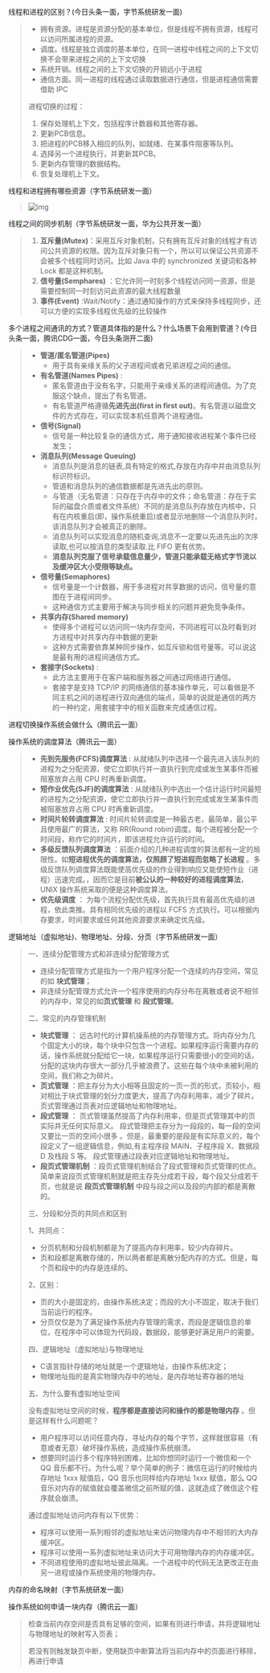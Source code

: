线程和进程的区别？(今日头条一面，字节系统研发一面)

> - 拥有资源。进程是资源分配的基本单位，但是线程不拥有资源，线程可以访问所属进程的资源。
> - 调度。线程是独立调度的基本单位，在同一进程中线程之间的上下文切换不会带来进程之间的上下文切换
> - 系统开销。线程之间的上下文切换的开销远小于进程
> - 通信方面。同一进程的线程通过读取数据进行通信，但是进程通信需要借助 IPC
> 
> 进程切换的过程：
> 
> 1. 保存处理机上下文，包括程序计数器和其他寄存器。
> 2. 更新PCB信息。
> 3. 把进程的PCB移入相应的队列，如就绪、在某事件阻塞等队列。
> 4. 选择另一个进程执行，并更新其PCB。
> 5. 更新内存管理的数据结构。
> 6. 恢复处理机上下文。

线程和进程拥有哪些资源（字节系统研发一面）

> ![img](https://oscimg.oschina.net/oscnet/up-cd8ac705f6f004c01e0a1312f1599430ba5.png)

线程之间的同步机制（字节系统研发一面，华为公共开发一面）

> 1. **互斥量(Mutex)**：采用互斥对象机制，只有拥有互斥对象的线程才有访问公共资源的权限。因为互斥对象只有一个，所以可以保证公共资源不会被多个线程同时访问。比如 Java 中的 synchronized 关键词和各种 Lock 都是这种机制。
> 2. **信号量(Semphares)** ：它允许同一时刻多个线程访问同一资源，但是需要控制同一时刻访问此资源的最大线程数量
> 3. **事件(Event)** :Wait/Notify：通过通知操作的方式来保持多线程同步，还可以方便的实现多线程优先级的比较操作

多个进程之间通讯的方式？管道具体指的是什么？什么场景下会用到管道？(今日头条一面，腾讯CDG一面，今日头条测开二面)

> - **管道/匿名管道(Pipes)**
>   - 用于具有亲缘关系的父子进程间或者兄弟进程之间的通信。
> - **有名管道(Names Pipes)** :
>   - 匿名管道由于没有名字，只能用于亲缘关系的进程间通信。为了克服这个缺点，提出了有名管道。
>   - 有名管道严格遵循**先进先出(first in first out)**。有名管道以磁盘文件的方式存在，可以实现本机任意两个进程通信。
> - **信号(Signal)**
>   - 信号是一种比较复杂的通信方式，用于通知接收进程某个事件已经发生；
> - **消息队列(Message Queuing)**
>   - 消息队列是消息的链表,具有特定的格式,存放在内存中并由消息队列标识符标识。
>   - 管道和消息队列的通信数据都是先进先出的原则。
>   - 与管道（无名管道：只存在于内存中的文件；命名管道：存在于实际的磁盘介质或者文件系统）不同的是消息队列存放在内核中，只有在内核重启(即，操作系统重启)或者显示地删除一个消息队列时，该消息队列才会被真正的删除。
>   - 消息队列可以实现消息的随机查询,消息不一定要以先进先出的次序读取,也可以按消息的类型读取.比 FIFO 更有优势。
>   - **消息队列克服了信号承载信息量少，管道只能承载无格式字节流以及缓冲区大小受限等缺点。**
> - **信号量(Semaphores)**
>   - 信号量是一个计数器，用于多进程对共享数据的访问，信号量的意图在于进程间同步。
>   - 这种通信方式主要用于解决与同步相关的问题并避免竞争条件。
> - **共享内存(Shared memory)**
>   - 使得多个进程可以访问同一块内存空间，不同进程可以及时看到对方进程中对共享内存中数据的更新
>   - 这种方式需要依靠某种同步操作，如互斥锁和信号量等。可以说这是最有用的进程间通信方式。
> - **套接字(Sockets)** :
>   - 此方法主要用于在客户端和服务器之间通过网络进行通信。
>   - 套接字是支持 TCP/IP 的网络通信的基本操作单元，可以看做是不同主机之间的进程进行双向通信的端点，简单的说就是通信的两方的一种约定，用套接字中的相关函数来完成通信过程。

进程切换操作系统会做什么（腾讯云一面）

操作系统的调度算法（腾讯云一面）

> - **先到先服务(FCFS)调度算法** : 从就绪队列中选择一个最先进入该队列的进程为之分配资源，使它立即执行并一直执行到完成或发生某事件而被阻塞放弃占用 CPU 时再重新调度。
> - **短作业优先(SJF)的调度算法** : 从就绪队列中选出一个估计运行时间最短的进程为之分配资源，使它立即执行并一直执行到完成或发生某事件而被阻塞放弃占用 CPU 时再重新调度。
> - **时间片轮转调度算法** : 时间片轮转调度是一种最古老，最简单，最公平且使用最广的算法，又称 RR(Round robin)调度。每个进程被分配一个时间段，称作它的时间片，即该进程允许运行的时间。
> - **多级反馈队列调度算法** ：前面介绍的几种进程调度的算法都有一定的局限性。如**短进程优先的调度算法，仅照顾了短进程而忽略了长进程** 。多级反馈队列调度算法既能使高优先级的作业得到响应又能使短作业（进程）迅速完成。，因而它是目前**被公认的一种较好的进程调度算法**，UNIX 操作系统采取的便是这种调度算法。
> - **优先级调度** ： 为每个流程分配优先级，首先执行具有最高优先级的进程，依此类推。具有相同优先级的进程以 FCFS 方式执行。可以根据内存要求，时间要求或任何其他资源要求来确定优先级。

逻辑地址（虚拟地址)、物理地址、分段、分页（字节系统研发一面）

> 一、连续分配管理方式和非连续分配管理方式
> 
> - 连续分配管理方式是指为一个用户程序分配一个连续的内存空间，常见的如 **块式管理**；
> - 非连续分配管理方式允许一个程序使用的内存分布在离散或者说不相邻的内存中，常见的如**页式管理** 和 **段式管理**。
> 
> 二、常见的内存管理机制
> 
> - **块式管理** ： 远古时代的计算机操系统的内存管理方式。将内存分为几个固定大小的块，每个块中只包含一个进程。如果程序运行需要内存的话，操作系统就分配给它一块，如果程序运行只需要很小的空间的话，分配的这块内存很大一部分几乎被浪费了。这些在每个块中未被利用的空间，我们称之为碎片。
> - **页式管理** ：把主存分为大小相等且固定的一页一页的形式，页较小，相对相比于块式管理的划分力度更大，提高了内存利用率，减少了碎片。页式管理通过页表对应逻辑地址和物理地址。
> - **段式管理** ： 页式管理虽然提高了内存利用率，但是页式管理其中的页实际并无任何实际意义。 段式管理把主存分为一段段的，每一段的空间又要比一页的空间小很多 。但是，最重要的是段是有实际意义的，每个段定义了一组逻辑信息，例如,有主程序段 MAIN、子程序段 X、数据段 D 及栈段 S 等。 段式管理通过段表对应逻辑地址和物理地址。
> - **段页式管理机制** ：段页式管理机制结合了段式管理和页式管理的优点。简单来说段页式管理机制就是把主存先分成若干段，每个段又分成若干页，也就是说 **段页式管理机制** 中段与段之间以及段的内部的都是离散的。
> 
> 三、分段和分页的共同点和区别
> 
> 1、共同点：
> 
> - 分页机制和分段机制都是为了提高内存利用率，较少内存碎片。
> - 页和段都是离散存储的，所以两者都是离散分配内存的方式。但是，每个页和段中的内存是连续的。
> 
> 2、区别：
> 
> - 页的大小是固定的，由操作系统决定；而段的大小不固定，取决于我们当前运行的程序。
> - 分页仅仅是为了满足操作系统内存管理的需求，而段是逻辑信息的单位，在程序中可以体现为代码段，数据段，能够更好满足用户的需要。
> 
> 四、逻辑地址（虚拟地址)与物理地址
> 
> - C语言指针存储的地址就是一个逻辑地址，由操作系统决定；
> - 物理地址指的是真实物理内存中的地址，是内存地址寄存器的地址
> 
> 五、为什么要有虚拟地址空间
> 
> 没有虚拟地址空间的时候，**程序都是直接访问和操作的都是物理内存** 。但是这样有什么问题呢？
> 
> - 用户程序可以访问任意内存，寻址内存的每个字节，这样就很容易（有意或者无意）破坏操作系统，造成操作系统崩溃。
> - 想要同时运行多个程序特别困难，比如你想同时运行一个微信和一个 QQ 音乐都不行。为什么呢？举个简单的例子：微信在运行的时候给内存地址 1xxx 赋值后，QQ 音乐也同样给内存地址 1xxx 赋值，那么 QQ 音乐对内存的赋值就会覆盖微信之前所赋的值，这就造成了微信这个程序就会崩溃。
> 
> 通过虚拟地址访问内存有以下优势：
> 
> - 程序可以使用一系列相邻的虚拟地址来访问物理内存中不相邻的大内存缓冲区。
> - 程序可以使用一系列虚拟地址来访问大于可用物理内存的内存缓冲区。
> - 不同进程使用的虚拟地址彼此隔离。一个进程中的代码无法更改正在由另一进程或操作系统使用的物理内存。

内存的命名映射（字节系统研发一面）

操作系统如何申请一块内存（腾讯云一面）

> 检查当前内存空间是否具有足够的空间，如果有则进行申请，并将逻辑地址与物理地址的映射写入页表；
> 
> 若没有则触发缺页中断，使用缺页中断算法将当前内存中的页面进行移除，再进行申请